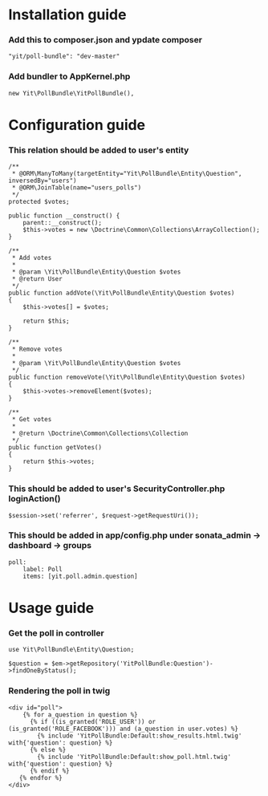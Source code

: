 Installation guide
===================

### Add this to composer.json and ypdate composer

    "yit/poll-bundle": "dev-master"

### Add bundler to AppKernel.php

    new Yit\PollBundle\YitPollBundle(),
    
Configuration guide
===================

### This relation should be added to user's entity

    /**
     * @ORM\ManyToMany(targetEntity="Yit\PollBundle\Entity\Question", inversedBy="users")
     * @ORM\JoinTable(name="users_polls")
     */
    protected $votes;
    
    public function __construct() {
        parent::__construct();
        $this->votes = new \Doctrine\Common\Collections\ArrayCollection();
    }
    
    /**
     * Add votes
     *
     * @param \Yit\PollBundle\Entity\Question $votes
     * @return User
     */
    public function addVote(\Yit\PollBundle\Entity\Question $votes)
    {
        $this->votes[] = $votes;
    
        return $this;
    }

    /**
     * Remove votes
     *
     * @param \Yit\PollBundle\Entity\Question $votes
     */
    public function removeVote(\Yit\PollBundle\Entity\Question $votes)
    {
        $this->votes->removeElement($votes);
    }

    /**
     * Get votes
     *
     * @return \Doctrine\Common\Collections\Collection 
     */
    public function getVotes()
    {
        return $this->votes;
    }
    
### This should be added to user's SecurityController.php loginAction()

    $session->set('referrer', $request->getRequestUri());
    
### This should be added in app/config.php under sonata_admin -> dashboard -> groups

    poll:
        label: Poll
        items: [yit.poll.admin.question]
    
Usage guide
===================

### Get the poll in controller

    use Yit\PollBundle\Entity\Question;

    $question = $em->getRepository('YitPollBundle:Question')->findOneByStatus();
    
### Rendering the poll in twig

    <div id="poll">
        {% for a_question in question %}
          {% if ((is_granted('ROLE_USER')) or (is_granted('ROLE_FACEBOOK'))) and (a_question in user.votes) %}
            {% include 'YitPollBundle:Default:show_results.html.twig' with{'question': question} %}
          {% else %}
            {% include 'YitPollBundle:Default:show_poll.html.twig' with{'question': question} %}
          {% endif %}
       {% endfor %}
    </div>